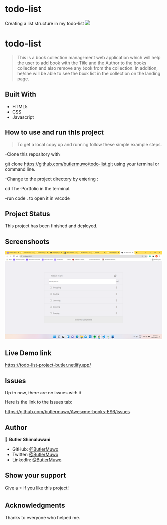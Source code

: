 # todo-list
Creating a list structure in my todo-list
![](https://img.shields.io/badge/Microverse-blueviolet)

# todo-list
> This is a book collection management web application which will help the user to add book with the Title and the Author to the books collection
and also remove any book from the collection. In addition, he/she will be able to see the book list in the collection on the landing page.


## Built With

- HTML5
- CSS
- Javascript

## How to use and run this project

>To get a local copy up and running follow these simple example steps.

-Clone this repository with

git clone https://github.com/butlermuwo/todo-list.git using your terminal or command line.

-Change to the project directory by entering :

cd The-Portfolio in the terminal.

-run code . to open it in vscode



## Project Status
This project has been  finished and deployed.

## Screenshoots
![screenshot (41)](https://github.com/butlermuwo/todo-list-project/blob/list-structure/screenshot/Screenshot%20(41).png)

## Live Demo link
https://todo-list-project-butler.netlify.app/

## Issues

Up to now, there are no issues with it.

Here is the link to the Issues tab:

https://github.com/butlermuwo/Awesome-books-ES6/issues

## Author

👤 **Butler Shimaluwani**

- GitHub: [@ButlerMuwo](https://github.com/butlermuwo)
- Twitter: [@ButlerMuwo](https://twitter.com/ButlerMuwo)
- LinkedIn: [@ButlerMuwo](https://www.linkedin.com/in/butler-shimaluwani-41a680159/)

## Show your support

Give a ⭐️ if you like this project!

## Acknowledgments

Thanks to everyone who helped me.
